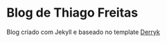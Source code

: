 # Blog de Thiago Freitas


Blog criado com Jekyll e baseado no template [Derryk](https://jekyll-themes.com/derrick/)

